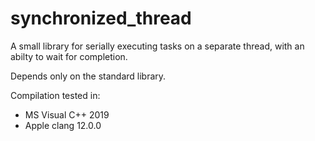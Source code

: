 # synchronized_thread
A small library for serially executing tasks on a separate thread, with an abilty to wait for completion.

Depends only on the standard library.

Compilation tested in:
- MS Visual C++ 2019
- Apple clang 12.0.0
